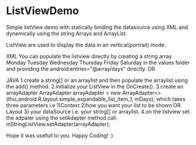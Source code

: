 # ListViewDemo
Simple listView demo with statically binding the datasource using XML and dynamically using the string Arrays and ArrayList.

ListView are used to display the data in an vertical(portrait) mode.

XML
You can populate the listview directly by creating a string array 
<string-array name="days">
        <item>Monday</item>
        <item>Tuesday</item>
        <item>Wednesday</item>
        <item>Thursday</item>
        <item>Friday</item>
        <item>Saturday</item>
</string-array>
        in the values folder and providing the android:entries="@array/days" directly.
OR

JAVA
1.create a string[] or an arraylist and then populate the arraylist using the add() method.
2.initialize your ListView in the OnCreate().
3.create an arrayAdapter
  ArrayAdapter<String> arrayAdapter = new ArrayAdapter<>(this,android.R.layout.simple_expandable_list_item_1, mDays);
  which takes three parameters i.e 1)Context 2)how you want your list to be shown OR Layout 3) your dataSource i.e. your string[] or arraylist.
4.on the listview set the adpater using the setAdapter method call.
  mStringListView.setAdapter(arrayAdapter);
  
  Hope it was usefull to you.
  Happy Coding! :)
